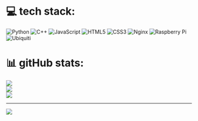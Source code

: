 
# 💻 tech stack:
![Python](https://img.shields.io/badge/python-3670A0?style=plastic&logo=python&logoColor=ffdd54) ![C++](https://img.shields.io/badge/c++-%2300599C.svg?style=plastic&logo=c%2B%2B&logoColor=white) ![JavaScript](https://img.shields.io/badge/javascript-%23323330.svg?style=plastic&logo=javascript&logoColor=%23F7DF1E) ![HTML5](https://img.shields.io/badge/html5-%23E34F26.svg?style=plastic&logo=html5&logoColor=white) ![CSS3](https://img.shields.io/badge/css3-%231572B6.svg?style=plastic&logo=css3&logoColor=white) ![Nginx](https://img.shields.io/badge/nginx-%23009639.svg?style=plastic&logo=nginx&logoColor=white) ![Raspberry Pi](https://img.shields.io/badge/-Raspberry_Pi-C51A4A?style=plastic&logo=Raspberry-Pi) ![Ubiquiti](https://img.shields.io/badge/ubiquiti-%230559C9.svg?style=plastic&logo=ubiquiti&logoColor=white)
# 📊 gitHub stats:
![](https://github-readme-stats.vercel.app/api?username=kwiatekstas&theme=highcontrast&hide_border=true&include_all_commits=true&count_private=true)<br/>
![](https://github-readme-streak-stats.herokuapp.com/?user=kwiatekstas&theme=highcontrast&hide_border=true)<br/>
![](https://github-readme-stats.vercel.app/api/top-langs/?username=kwiatekstas&theme=highcontrast&hide_border=true&include_all_commits=true&count_private=true&layout=compact)

---
[![](https://visitcount.itsvg.in/api?id=kwiatekstas&icon=0&color=0)](https://visitcount.itsvg.in)

<!-- Proudly created with GPRM ( https://gprm.itsvg.in ) -->
